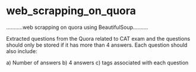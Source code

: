 # web_scrapping_on_quora
...........web scrapping on quora using BeautifulSoup..........

Extracted questions from the Quora related to CAT exam and the questions should only be stored if it has more than 4 answers.
Each question should also include:

a) Number of answers
b) 4 answers
c) tags associated with each question
